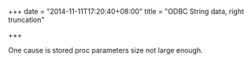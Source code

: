 +++
date = "2014-11-11T17:20:40+08:00"
title = "ODBC String data, right truncation"

+++

One cause is stored proc parameters size not large enough.
